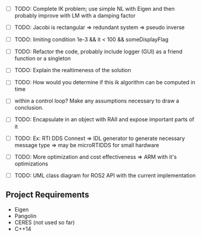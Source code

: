 
 - [ ] TODO: Complete IK problem; use simple NL with Eigen and then probably improve with LM with a damping factor
 - [ ] TODO: Jacobi is rectangular => redundant system  => pseudo inverse 
 - [ ] TODO: limiting condition 1e-3 && it < 100 && someDisplayFlag
 - [ ] TODO: Refactor the code, probably include logger (GUI) as a friend function or a singleton
 - [ ] TODO: Explain the realtimeness of the solution
 - [ ] TODO:   How would you determine if this ik algorithm can be computed in time 
 - [ ] within a control loop? Make any assumptions necessary to draw a conclusion.
 - [ ] TODO: Encapsulate in an object with RAII and expose important parts of it 
 - [ ] TODO: Ex: RTI DDS Connext => IDL generator to generate necessary message type => may be microRTIDDS for small hardware 
 - [ ] TODO: More optimization and cost effectiveness => ARM with it's optimizations 
 - [ ] TODO: UML class diagram for ROS2 API with the current implementation


## Project Requirements

- Eigen
- Pangolin
- CERES (not used so far)
- C++14





